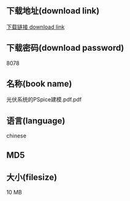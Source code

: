 ## 下载地址(download link)
[下载链接 download link](https://tutu365.netlify.app/?s=%E5%85%89%E4%BC%8F%E7%B3%BB%E7%BB%9F%E7%9A%84PSpice%E5%BB%BA%E6%A8%A1.pdf)

## 下载密码(download password)
8078

## 名称(book name)
光伏系统的PSpice建模.pdf.pdf

## 语言(language)
chinese

## MD5


## 大小(filesize)
10 MB
